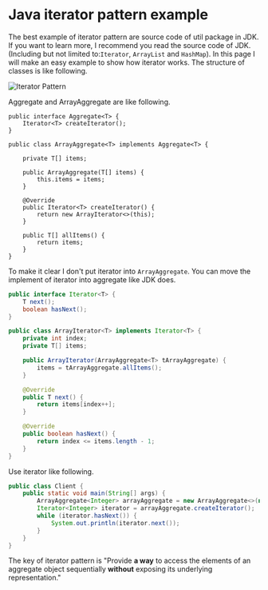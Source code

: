 # Java iterator pattern example
The best example of iterator pattern are source code of util package in JDK. If you want to learn more, I recommend you 
read the source code of JDK. (Including but not limited to:`Iterator`, `ArrayList` and `HashMap`). In this page I will 
make an easy example to show how iterator works. The structure of classes is like following.

![Iterator Pattern](https://uploads.disquscdn.com/images/b15dc36c17d091619fcd09e977eb5e9c11c02d02e90fbc71e67a2118bb9b2830.png)

Aggregate and ArrayAggregate are like following. 
```
public interface Aggregate<T> {
    Iterator<T> createIterator();
}

public class ArrayAggregate<T> implements Aggregate<T> {

    private T[] items;

    public ArrayAggregate(T[] items) {
        this.items = items;
    }

    @Override
    public Iterator<T> createIterator() {
        return new ArrayIterator<>(this);
    }

    public T[] allItems() {
        return items;
    }
}
```
To make it clear I don't put iterator into `ArrayAggregate`. You can move the implement of iterator into aggregate like JDK does.
```java
public interface Iterator<T> {
    T next();
    boolean hasNext();
}

public class ArrayIterator<T> implements Iterator<T> {
    private int index;
    private T[] items;

    public ArrayIterator(ArrayAggregate<T> tArrayAggregate) {
        items = tArrayAggregate.allItems();
    }

    @Override
    public T next() {
        return items[index++];
    }

    @Override
    public boolean hasNext() {
        return index <= items.length - 1;
    }
}
```
Use iterator like following.
```java
public class Client {
    public static void main(String[] args) {
        ArrayAggregate<Integer> arrayAggregate = new ArrayAggregate<>(new Integer[]{1, 2, 3});
        Iterator<Integer> iterator = arrayAggregate.createIterator();
        while (iterator.hasNext()) {
            System.out.println(iterator.next());
        }
    }
}
```
The key of iterator pattern is "Provide **a way** to access the elements of an aggregate object sequentially 
**without** exposing its underlying representation."